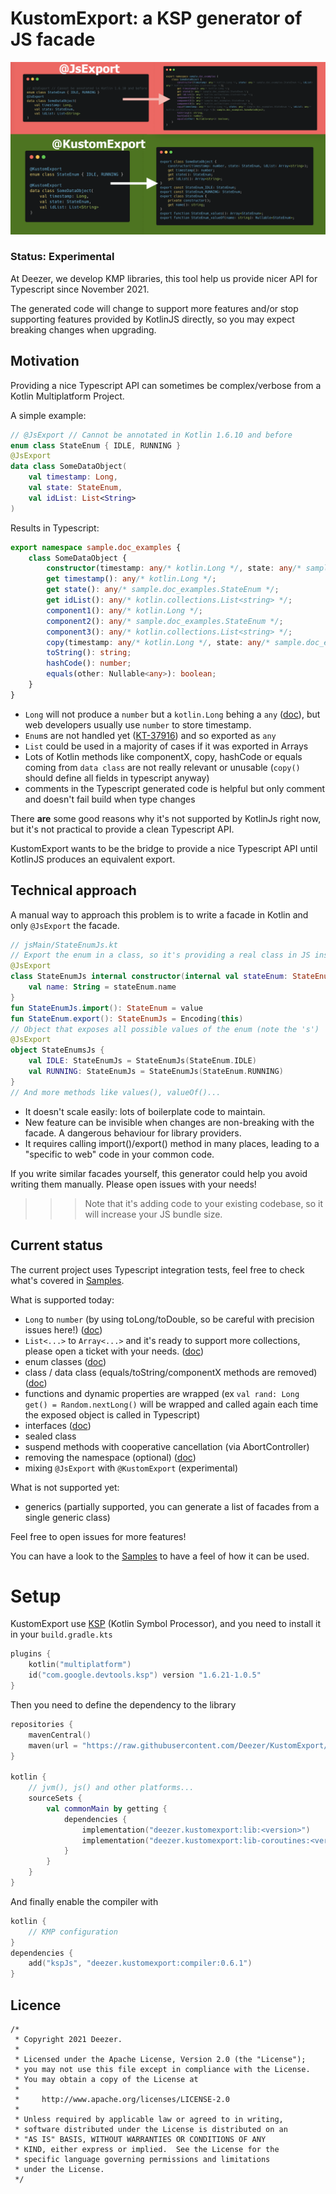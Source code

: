 # KustomExport: a KSP generator of JS facade

![](doc/demo_kustom.png)

### Status: Experimental
At Deezer, we develop KMP libraries, this tool help us provide nicer API for Typescript since November 2021.

The generated code will change to support more features and/or stop supporting features provided by KotlinJS directly, so you may expect breaking changes when upgrading.

## Motivation
Providing a nice Typescript API can sometimes be complex/verbose from a Kotlin Multiplatform Project.

A simple example: 
```kotlin
// @JsExport // Cannot be annotated in Kotlin 1.6.10 and before
enum class StateEnum { IDLE, RUNNING }
@JsExport
data class SomeDataObject(
    val timestamp: Long,
    val state: StateEnum,
    val idList: List<String>
)
```
Results in Typescript:

```typescript
export namespace sample.doc_examples {
    class SomeDataObject {
        constructor(timestamp: any/* kotlin.Long */, state: any/* sample.doc_examples.StateEnum */, idList: any/* kotlin.collections.List<string> */);
        get timestamp(): any/* kotlin.Long */;
        get state(): any/* sample.doc_examples.StateEnum */;
        get idList(): any/* kotlin.collections.List<string> */;
        component1(): any/* kotlin.Long */;
        component2(): any/* sample.doc_examples.StateEnum */;
        component3(): any/* kotlin.collections.List<string> */;
        copy(timestamp: any/* kotlin.Long */, state: any/* sample.doc_examples.StateEnum */, idList: any/* kotlin.collections.List<string> */): sample.doc_examples.SomeDataObject;
        toString(): string;
        hashCode(): number;
        equals(other: Nullable<any>): boolean;
    }
}
```

- `Long` will not produce a `number` but a `kotlin.Long` behing a `any` ([doc](https://kotlinlang.org/docs/js-to-kotlin-interop.html#kotlin-types-in-javascript)), but web developers usually use `number` to store timestamp.
- `Enum`s are not handled yet ([KT-37916](https://youtrack.jetbrains.com/issue/KT-37916)) and so exported as `any`
- `List` could be used in a majority of cases if it was exported in Arrays
- Lots of Kotlin methods like componentX, copy, hashCode or equals coming from `data class` are not really relevant or unusable (`copy()` should define all fields in typescript anyway)
- comments in the Typescript generated code is helpful but only comment and doesn't fail build when type changes

There **are** some good reasons why it's not supported by KotlinJs right now, but it's not practical to provide a clean Typescript API.

KustomExport wants to be the bridge to provide a nice Typescript API until KotlinJS produces an equivalent export.

## Technical approach

A manual way to approach this problem is to write a facade in Kotlin and only `@JsExport` the facade.

```kotlin
// jsMain/StateEnumJs.kt
// Export the enum in a class, so it's providing a real class in JS instead of 'any'
@JsExport
class StateEnumJs internal constructor(internal val stateEnum: StateEnum) {
    val name: String = stateEnum.name
}
fun StateEnumJs.import(): StateEnum = value
fun StateEnum.export(): StateEnumJs = Encoding(this)
// Object that exposes all possible values of the enum (note the 's')
@JsExport
object StateEnumsJs {
    val IDLE: StateEnumJs = StateEnumJs(StateEnum.IDLE)
    val RUNNING: StateEnumJs = StateEnumJs(StateEnum.RUNNING)
}
// And more methods like values(), valueOf()...
```

- It doesn't scale easily: lots of boilerplate code to maintain.
- New feature can be invisible when changes are non-breaking with the facade. A dangerous behaviour for library providers.
- It requires calling import()/export() method in many places, leading to a "specific to web" code in your common code.

If you write similar facades yourself, this generator could help you avoid writing them manually. Please open issues with your needs!

>>>Note that it's adding code to your existing codebase, so it will increase your JS bundle size.

## Current status

The current project uses Typescript integration tests, feel free to check what's covered in [Samples](samples/src/commonMain/kotlin/sample).

What is supported today: 
- `Long` to `number` (by using toLong/toDouble, so be careful with precision issues here!) ([doc](doc/Long.md))
- `List<...>` to `Array<...>` and it's ready to support more collections, please open a ticket with your needs.  ([doc](doc/Collection.md))
- enum classes  ([doc](doc/Enum.md))
- class / data class (equals/toString/componentX methods are removed) ([doc](doc/DataClass.md))
- functions and dynamic properties are wrapped (ex `val rand: Long get() = Random.nextLong()` will be wrapped and called again each time the exposed object is called in Typescript)
- interfaces ([doc](doc/Interfaces.md))
- sealed class
- suspend methods with cooperative cancellation (via AbortController)
- removing the namespace (optional) ([doc](doc/Namespace.md))
- mixing `@JsExport` with `@KustomExport` (experimental)

What is not supported yet:
- generics (partially supported, you can generate a list of facades from a single generic class)

Feel free to open issues for more features!

You can have a look to the [Samples](samples/src/commonMain/kotlin/sample) to have a feel of how it can be used.

# Setup

KustomExport use [KSP](https://github.com/google/ksp) (Kotlin Symbol Processor), and you need to install it in your `build.gradle.kts`

```kotlin
plugins {
    kotlin("multiplatform")
    id("com.google.devtools.ksp") version "1.6.21-1.0.5"
}
```

Then you need to define the dependency to the library

```kotlin
repositories {
    mavenCentral()
    maven(url = "https://raw.githubusercontent.com/Deezer/KustomExport/mvn-repo")
}

kotlin {
    // jvm(), js() and other platforms...
    sourceSets {
        val commonMain by getting {
            dependencies {
                implementation("deezer.kustomexport:lib:<version>")
                implementation("deezer.kustomexport:lib-coroutines:<version>")
            }
        }
    }
}
```

And finally enable the compiler with 

```kotlin
kotlin { 
    // KMP configuration
}
dependencies {
    add("kspJs", "deezer.kustomexport:compiler:0.6.1")
}
```

## Licence
```
/*
 * Copyright 2021 Deezer.
 *
 * Licensed under the Apache License, Version 2.0 (the "License");
 * you may not use this file except in compliance with the License.
 * You may obtain a copy of the License at
 *
 *     http://www.apache.org/licenses/LICENSE-2.0
 *
 * Unless required by applicable law or agreed to in writing,
 * software distributed under the License is distributed on an
 * "AS IS" BASIS, WITHOUT WARRANTIES OR CONDITIONS OF ANY
 * KIND, either express or implied.  See the License for the
 * specific language governing permissions and limitations
 * under the License.
 */
```
